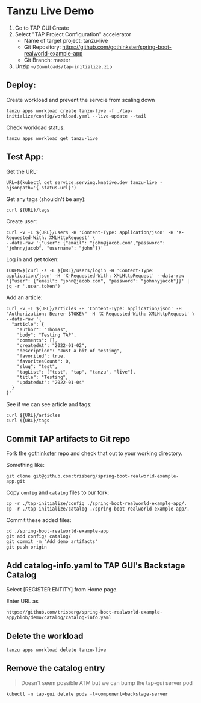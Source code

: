 # Tanzu Live Demo

1. Go to TAP GUI Create
2. Select "TAP Project Configuration" accelerator
    - Name of target project: tanzu-live
    - Git Repository: https://github.com/gothinkster/spring-boot-realworld-example-app
    - Git Branch: master
3. Unzip `~/Downloads/tap-initialize.zip`

## Deploy:

Create workload and prevent the servcie from scaling down

```
tanzu apps workload create tanzu-live -f ./tap-initialize/config/workload.yaml --live-update --tail
```

Check workload status:

```
tanzu apps workload get tanzu-live
```

## Test App:

Get the URL:

```
URL=$(kubectl get service.serving.knative.dev tanzu-live -ojsonpath='{.status.url}')
```

Get any tags (shouldn't be any):

```
curl ${URL}/tags
```

Create user:

```
curl -v -L ${URL}/users -H 'Content-Type: application/json' -H 'X-Requested-With: XMLHttpRequest' \
--data-raw '{"user": {"email": "john@jacob.com","password": "johnnyjacob", "username": "john"}}'
```

Log in and get token:

```
TOKEN=$(curl -s -L ${URL}/users/login -H 'Content-Type: application/json' -H 'X-Requested-With: XMLHttpRequest' --data-raw '{"user": {"email": "john@jacob.com", "password": "johnnyjacob"}}' | jq -r '.user.token')
```

Add an article:

```
curl -v -L ${URL}/articles -H 'Content-Type: application/json' -H "Authorization: Bearer $TOKEN" -H 'X-Requested-With: XMLHttpRequest' \
--data-raw '{
  "article": {
    "author": "Thomas",
    "body": "Testing TAP",
    "comments": [],
    "createdAt": "2022-01-02",
    "description": "Just a bit of testing",
    "favorited": true,
    "favoritesCount": 0,
    "slug": "test",
    "tagList": ["test", "tap", "tanzu", "live"],
    "title": "Testing",
    "updatedAt": "2022-01-04"
  }
}'
```

See if we can see article and tags:

``` 
curl ${URL}/articles 
curl ${URL}/tags
```

## Commit TAP artifacts to Git repo

Fork the [gothinkster](https://github.com/gothinkster/spring-boot-realworld-example-app) repo and check that out to your working directory.

Something like:

```
git clone git@github.com:trisberg/spring-boot-realworld-example-app.git
```

Copy `config` and `catalog` files to our fork:

```
cp -r ./tap-initialize/config ./spring-boot-realworld-example-app/.
cp -r ./tap-initialize/catalog ./spring-boot-realworld-example-app/.
```

Commit these added files:

```
cd ./spring-boot-realworld-example-app
git add config/ catalog/
git commit -m "Add demo artifacts"
git push origin
```

## Add catalog-info.yaml to TAP GUI's Backstage Catalog

Select [REGISTER ENTITY] from Home page.

Enter URL as 

```
https://github.com/trisberg/spring-boot-realworld-example-app/blob/demo/catalog/catalog-info.yaml
```

## Delete the workload

```
tanzu apps workload delete tanzu-live
```

## Remove the catalog entry

> Doesn't seem possible ATM but we can bump the tap-gui server pod

```
kubectl -n tap-gui delete pods -l=component=backstage-server
```